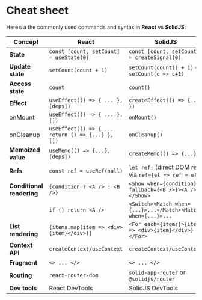 # Cheat sheet

Here’s a the commonly used commands and syntax in **React** vs **SolidJS**:

| **Concept**               | **React**                                | **SolidJS**                                             |
| ------------------------- | ---------------------------------------- | ------------------------------------------------------- |
| **State**                 | `const [count, setCount] = useState(0)`  | `const [count, setCount] = createSignal(0)`             |
| **Update state**          | `setCount(count + 1)`                    | `setCount(count() + 1)` or `setCount(c => c+1)`         |
| **Access state**          | `count`                                  | `count()`                                               |
| **Effect**                | `useEffect(() => { ... }, [deps])`       | `createEffect(() => { ... })`                           |
|   onMount                 | `useEffect(() => { ... }, [])`           | `onMount()`                                             |
|   onCleanup               | `useEffect(() => { ... return () => {...} }, [])`  | `onCleanup()`                                 |
| **Memoized value**        | `useMemo(() => {...}, [deps])`           | `createMemo(() => {...})`                               |
| **Refs**                  | `const ref = useRef(null)`               | `let ref;` (direct DOM refs via `ref={el => ref = el}`) |
| **Conditional rendering** | `{condition ? <A /> : <B />}`            | `<Show when={condition} fallback={<B />}><A /></Show>`  |
|                           | `if () return <A />`                     | `<Switch><Match when={...}>...</Match><Match when={...}>...` |
| **List rendering**        | `{items.map(item => <div>{item}</div>)}` | `<For each={items}>{item => <div>{item}</div>}</For>`   |
| **Context API**           | `createContext/useContext`               | `createContext/useContext`                              |
| **Fragment**              | `<> ... </>`                             | `<> ... </>`                                            |
| **Routing**               | `react-router-dom`                       | `solid-app-router` or `@solidjs/router`                 |
| **Dev tools**             | React DevTools                           | SolidJS DevTools                                        |

